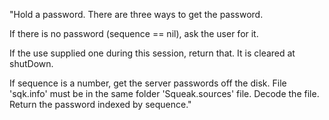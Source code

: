 "Hold a password.  There are three ways to get the password.If there is no password (sequence == nil), ask the user for it.If the use supplied one during this session, return that.  It is cleared at shutDown.If sequence is a number, get the server passwords off the disk.  File 'sqk.info' must be in the same folder 'Squeak.sources' file.  Decode the file.  Return the password indexed by sequence."